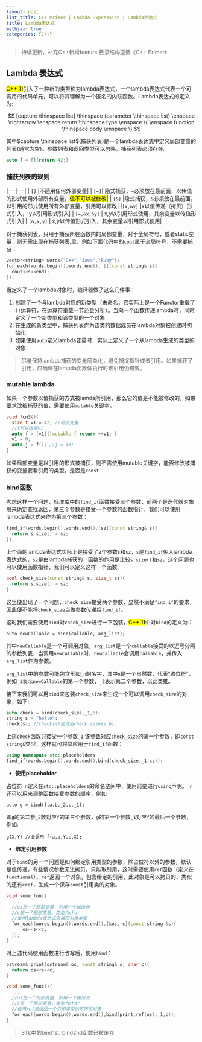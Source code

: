 ```yaml
---
layout: post
list_title: C++ Primer | Lambda Expression | Lambda表达式
title: Lambda表达式
mathjax: true
categories: [C++]
---
```


> 持续更新，补充C++新增feature,目录结构遵循《C++ Primer》

## Lambda 表达式

<mark>C++ 11</mark>引入了一种新的类型称为lambda表达式，一个lambda表达式代表一个可调用的代码单元，可以将其理解为一个匿名的内联函数。Lambda表达式的定义为:

$$
[capture \thinspace list] \thinspace (parameter \thinspace list) \enspace \rightarrow \enspace return \thinspace type \enspace \{ \enspace function \thinspace body \enspace  \}
$$

其中$capture \thinspace list$(捕获列表)是一个lambda表达式中定义局部变量的列表(通常为空)。参数列表和返回类型可以忽略，捕获列表必须存在。

```cpp
auto f = []{return 42;}
```

### 捕获列表的规则

|---|---|
| `[]` |不适用任何外部变量|
| `[=]`| 隐式捕获，`=`必须放在最前面，以传值的形式使用外部所有变量，<mark>值不可以被修改</mark>|
| `[&]` |隐式捕获，`&`必须放在最前面，以引用的形式使用所有外部变量，引用可以修改|
|`[x,&y]` |x以值传递（拷贝）形式引入， y以引用形式引入|
| `[=,&x,&y]` | x,y以引用形式使用，其余变量以传值形式引入|
| `[&,x,y]` | x,y以传值形式引入，其余变量以引用形式使用|

对于捕获列表，只用于捕获所在函数内的局部变量，对于全局符号，或者static变量，则无需出现在捕获列表,里，例如下面代码中的`cout`属于全局符号，不需要捕获：

```cpp
vector<string> words{"C++","Java","Ruby"};
for_each(words.begin(),words.end(), [](const string& s){
  cout<<s<<endl;
});
```
当定义了一个lambda对象时，编译器做了这么几件事：

1. 创建了一个与lambda对应的新类型（未命名，它实际上是一个Functor重载了`()`运算符，在运算符重载一节还会分析）。当向一个函数传递lambda时，同时定义了一个新类型和该类型的一个对象
2. 在生成的新类型中，捕获列表作为该类的数据成员在lambda对象被创建时初始化
3. 如果使用`auto`定义lambda变量时，实际上定义了一个从lambda生成的类型的对象

> 尽量保持lambda捕获的变量简单化，避免捕捉指针或者引用。如果捕获了引用，应确保在lambda函数体执行时该引用仍有效。

### mutable lambda

如果一个参数以值捕获的方式被lamda所引用，那么它的值是不能被修改的，如果要求改被捕获的值，需要使用`mutable`关键字。

```cpp
void fcn3(){
  size_t v1 = 42; //局部变量
  //f可以改变v1
  auto f = [v1]()mutable { return ++v1; }
  v1 = 0;
  auto j = f(); //j = 43;
}
```

如果局部变量是以引用的形式被捕获，则不需使用mutable关键字，能否修改被捕获的变量要看引用的类型，是否是`const`

### bind函数

考虑这样一个问题，标准库中的`find_if`函数接受三个参数，前两个是迭代器对象用来确定查找返回，第三个参数是接受一个参数的函数指针，我们可以使用lambda表达式来作为第三个参数：

```cpp
find_if(words.begin(),words.end(),[sz](const string& s){
  return s.size() > sz;
});
```
上个面的lambda表达式实际上是接受了2个参数`s`和`sz`，`s`是`find_if`传入lambda表达式的，`sz`是由lambda捕获的，函数的作用是比较`s.size()`和`sz`。这个问题也可以使用函数指针，我们可以定义这样一个函数:

```cpp
bool check_size(const string& s, size_t sz){
  return s.size() > sz;
}
```
这里便出现了一个问题，`check_size`接受两个参数，显然不满足`find_if`的要求，因此便不能将`check_size`当做参数传递给`find_if`。

这时我们需要使用`bind`对`check_size`进行一下包装，<mark>C++ 11</mark>中对`bind`的定义为：

```
auto newCallable = bind(callable, arg_list);
```

其中`newCallable`是一个可调用对象，`arg_list`是一个`callable`接受的以逗号分隔的参数列表，当调用`newCallable`时，`newCallable`会调用`callable`，并传入`arg_list`作为参数。

`arg_list`中的参数可能包含形如`_n`的名字，其中`n`是一个自然数，代表“占位符”，例如`_1`表示`newCallable`的第一个参数，`_2`表示第二个参数，以此类推。

接下来我们可以用`bind`来包装`check_size`来生成一个可以调用`check_size`的对象，如下:

```cpp
auto check = bind(check_size,_1,6);
string s = "hello";
check(s); //check(s)会调用check_size(s,6);
```
上述`check`函数只接受一个参数`_1`,该参数对应`check_size`的第一个参数，即`const string&`类型，这样就可将其应用于`find_if`函数：

```cpp
using namespace std::placeholders
find_if(words.begin(),words.end(),bind(check_size,_1,sz));
```
- **使用placeholder**

占位符`_n`定义在`std::placeholders`的命名空间中，使用前要进行`using`声明。`_n`还可以用来调整函数接受参数的顺序，例如

```
auto g = bind(f,a,b,_2,c,_1);
```
即`g`的第二参`_2`数对应`f`的第三个参数，`g`的第一个参数`_1`对应`f`的最后一个参数，例如:

```
g(X,Y) //会调用 f(a,b,Y,c,X);
```

- **绑定引用参数**

对于`bind`的另一个问题是如何绑定引用类型的参数，除占位符以外的参数，默认是值传递，有些情况参数无法拷贝，只能取引用，这时需要使用`ref`函数（定义在`functional`），`ref`返回一个对象，包含给定的引用，此对象是可以拷贝的，类似的还有`cref`，生成一个保存`const`引用类的对象。

```cpp
void some_func{
  ...
  //os是一个局部变量，引用一个输出流
  //c是一个局部变量，类型为char
  //使用lambda表达式来捕获引用类型
  for_each(words.begin(),words.end(),[&os, c](const string &s){
      os<<s<<c;
  });
} 
```

对上述代码使用函数进行改写后，使用`bind`：

```cpp
ostream& print(ostream& os, const string& s, char c){
  return os<<s<<c;
}

void some_func(){
  ...
  //os是一个局部变量，引用一个输出流
  //c是一个局部变量，类型为char
  //使用ref来返回一个引用类型的可拷贝对象
  for_each(words.begin(),words.end(),bind(print,ref(os),_1,c));
}
```

> STL中的bind1st, bind2nd函数已被废弃